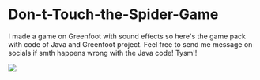 # Don-t-Touch-the-Spider-Game
I made a game on Greenfoot with sound effects so here's the game pack with code of Java and Greenfoot project. Feel free to send me message on socials if smth happens wrong with the Java code! Tysm!!

<img src="https://i.postimg.cc/wjP5QDhZ/Screenshot-2025-03-31-191324.png">
